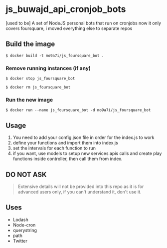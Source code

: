 # js_buwajd_api_cronjob_bots

 [used to be] A set of NodeJS personal bots that run on cronjobs
 now it only covers foursquare, i moved everything else to separate repos

## Build the image

`$ docker build -t mo9a7i/js_foursquare_bot .`

### Remove running instances (if any)

`$ docker stop js_foursquare_bot`

`$ docker rm js_foursquare_bot`

### Run the new image

`$ docker run --name js_foursquare_bot -d mo9a7i/js_foursquare_bot`

## Usage

 1. You need to add your config.json file in order for the index.js to work
 2. define your functions and import them into index.js
 3. set the intervals for each function to run
 4. if you want, use models to setup new services apis calls and create play functions inside controller, then call them from index.

## DO NOT ASK

 > Extensive details will not be provided into this repo as it is for advanced users only, if you can't understand it, don't use it.

## Uses

- Lodash
- Node-cron
- querystring
- path
- Twitter
